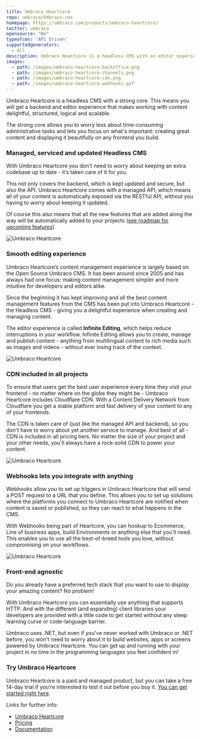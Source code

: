 ```yaml
---
title: Umbraco Heartcore
repo: umbraco/Umbraco-cms
homepage: https://umbraco.com/products/umbraco-heartcore/
twitter: umbraco
opensource: "No"
typeofcms: "API Driven"
supportedgenerators:
  - All
description: Umbraco Heartcore is a headless CMS with an editor experience like no other. On top of a managed RESTful and graphQL API and CDN, you'll get a powerful backoffice to structure, organize and create content in a fast and efficient manner.
images:
  - path: /images/umbraco-heartcore-backoffice.png
  - path: /images/umbraco-heartcore-channels.png
  - path: /images/umbraco-heartcore-cdn.png
  - path: /images/umbraco-heartcore-webhooks.gif
---
```


Umbraco Heartcore is a headless CMS with a strong core. This means you will get a backend and editor experience that makes working with content delightful, structured, logical and scalable.

The strong core allows you to worry less about time-consuming administrative tasks and lets you focus on what's important: creating great content and displaying it beautifully on any frontend you build.

### Managed, serviced and updated Headless CMS

With Umbraco Heartcore you don't need to worry about keeping an extra codebase up to date - it’s taken care of it for you.

This not only covers the backend, which is kept updated and secure, but also the API. Umbraco Heartcore comes with a managed API, which means all of your content is automatically exposed via the RESTful API, without you having to worry about keeping it updated.

Of course this also means that all the new features that are added along the way will be automatically added to your projects ([see roadmap for upcoming features](https://umbraco.com/products/roadmap/)).

<img class="simple" src="/images/umbraco-heartcore-backoffice.png" alt="Umbraco Heartcore" />

### Smooth editing experience

Umbraco Heartcore’s content management experience is largely based on the Open Source Umbraco CMS. It has been around since 2005 and has always had one focus: making content management simpler and more intuitive for developers and editors alike.

Since the beginning it has kept improving and all the best content management features from the CMS has been put into Umbraco Heartcore - the Headless CMS - giving you a delightful experience when creating and managing content.

The editor experience is called **Infinite Editing**, which helps reduce interruptions in your workflow. Infinite Editing allows you to create, manage and publish content - anything from multilingual content to rich media such as images and videos - without ever losing track of the context.

<img class="simple" src="/images/umbraco-heartcore-channels.png" alt="Umbraco Heartcore" />

### CDN included in all projects

To ensure that users get the best user experience every time they visit your frontend - no matter where on the globe they might be - Umbraco Heartcore includes Cloudflare CDN. With a Content Delivery Network from Cloudflare you get a stable platform and fast delivery of your content to any of your frontends.

The CDN is taken care of (just like the managed API and backend), so you don't have to worry about yet another service to manage. And best of all - CDN is included in all pricing tiers. No matter the size of your project and your other needs, you'll always have a rock-solid CDN to power your content.

<img class="simple" src="/images/umbraco-heartcore-cdn.png" alt="Umbraco Heartcore" />

### Webhooks lets you integrate with anything

Webhooks allow you to set up triggers in Umbraco Heartcore that will send a POST request to a URL that you define. This allows you to set up solutions where the platforms you connect to Umbraco Heartcore are notified when content is saved or published, so they can react to what happens in the CMS.

With Webhooks being part of Heartcore, you can hookup to Ecommerce, Line of business apps, build Environments or anything else that you'll need. This enables you to use all the best-of-breed tools you love, without compromising on your workflows.

<img class="simple" src="/images/umbraco-heartcore-webhooks.gif" alt="Umbraco Heartcore" />

### Front-end agnostic

Do you already have a preferred tech stack that you want to use to display your amazing content? No problem!

With Umbraco Heartcore you can essentially use anything that supports HTTP. And with the different (and expanding) client libraries your developers are provided with a little code to get started without any steep learning curve or code-language barrier.

Umbraco uses .NET, but even if you've never worked with Umbraco or .NET before, you won't need to worry about it to build websites, apps or screens powered by Umbraco Heartcore. You can get up and running with your project in no time in the programming languages you feel confident in!

### Try Umbraco Heartcore

Umbraco Heartcore is a paid and managed product, but you can take a free 14-day trial if you’re interested to test it out before you buy it. [You can get started right here](https://umbraco.com/try-umbraco-heartcore/).

Links for further info:
* [Umbraco Heartcore](https://umbraco.com/products/umbraco-heartcore/)
* [Pricing](https://umbraco.com/umbraco-heartcore-pricing/)
* [Documentation](https://our.umbraco.com/documentation/Umbraco-Heartcore/)
